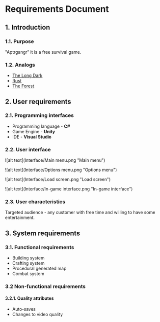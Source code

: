 # Requirements Document
## 1. Introduction
### 1.1. Purpose 
"Aptrgangr" it is a free survival game.
### 1.2. Analogs
* [The Long Dark](https://store.steampowered.com/app/305620/The_Long_Dark/)
* [Rust](https://store.steampowered.com/app/252490/Rust/)
* [The Forest ](https://store.steampowered.com/app/242760/The_Forest/)

## 2. User requirements
### 2.1. Programming interfaces
* Programming language - **C#**
* Game Engine - **Unity**
* IDE - **Visual Studio**
### 2.2. User interface

![alt text](Interface/Main menu.png "Main menu")

![alt text](Interface/Options menu.png "Options menu")

![alt text](Interface/Load screen.png "Load screen")

![alt text](Interface/In-game interface.png "In-game interface")

### 2.3. User characteristics
Targeted audience - any customer with free time and willing to have some entertainment.

## 3. System requirements
### 3.1. Functional requirements
* Building system
* Crafting system
* Procedural generated map
* Combat system
### 3.2 Non-functional requirements
#### 3.2.1. Quality attributes
* Auto-saves
* Changes to video quality
